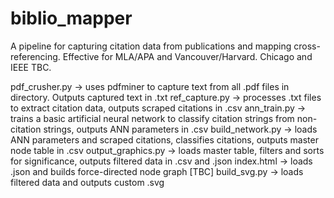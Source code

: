 # biblio_mapper
A pipeline for capturing citation data from publications and mapping cross-referencing. Effective for MLA/APA and Vancouver/Harvard. Chicago and IEEE TBC.


pdf_crusher.py -> uses pdfminer to capture text from all .pdf files in directory. Outputs captured text in .txt
ref_capture.py -> processes .txt files to extract citation data, outputs scraped citations in .csv
ann_train.py -> trains a basic artificial neural network to classify citation strings from non-citation strings, outputs ANN parameters in .csv
build_network.py -> loads ANN parameters and scraped citations, classifies citations, outputs master node table in .csv
output_graphics.py -> loads master table, filters and sorts for significance, outputs filtered data in .csv and .json
index.html -> loads .json and builds force-directed node graph [TBC]
build_svg.py -> loads filtered data and outputs custom .svg

